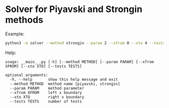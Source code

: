 # Solver for Piyavski and Strongin methods

Example:

```sh
python3 -m solver --method strongin --param 2 --xfrom 0 --xto 4 --tests 5
```


Help:

```
usage: __main__.py [-h] [--method METHOD] [--param PARAM] [--xfrom XFROM] [--xto XTO] [--tests TESTS]

optional arguments:
  -h, --help       show this help message and exit
  --method METHOD  method name [piyavski, strongin]
  --param PARAM    method parameter
  --xfrom XFROM    left x boundary
  --xto XTO        right x boundary
  --tests TESTS    number of tests
```

